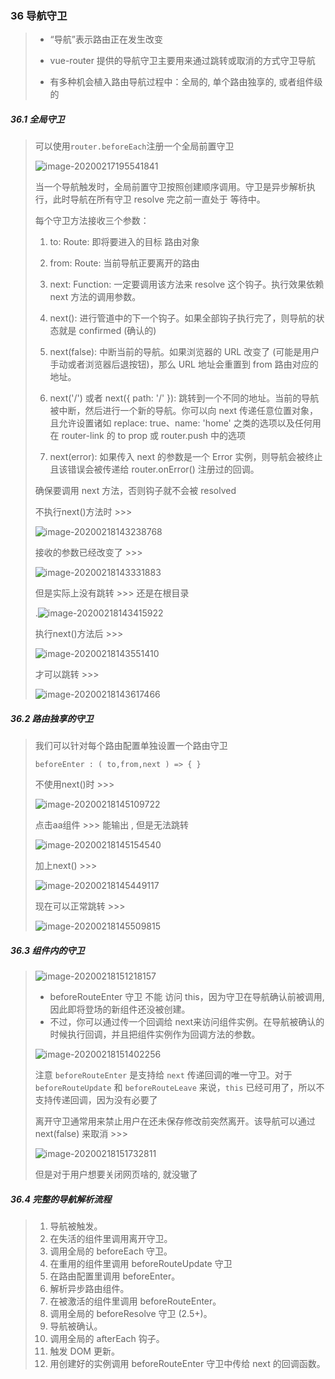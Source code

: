 ### 36 导航守卫

> - “导航”表示路由正在发生改变
>
> - vue-router 提供的导航守卫主要用来通过跳转或取消的方式守卫导航
>
> - 有多种机会植入路由导航过程中：全局的, 单个路由独享的, 或者组件级的
>
>   
>

##### 36.1 全局守卫

> 可以使用`router.beforeEach`注册一个全局前置守卫
>
> ![image-20200217195541841](..\images\image-20200217195541841.png)
>
> 当一个导航触发时，全局前置守卫按照创建顺序调用。守卫是异步解析执行，此时导航在所有守卫 resolve 完之前一直处于 等待中。
>
> 每个守卫方法接收三个参数：
>
> 1. to: Route: 即将要进入的目标 路由对象
> 2. from: Route: 当前导航正要离开的路由
> 3. next: Function: 一定要调用该方法来 resolve 这个钩子。执行效果依赖 next 方法的调用参数。
>
> 1. next(): 进行管道中的下一个钩子。如果全部钩子执行完了，则导航的状态就是 confirmed (确认的)
> 2. next(false): 中断当前的导航。如果浏览器的 URL 改变了 (可能是用户手动或者浏览器后退按钮)，那么 URL 地址会重置到 from 路由对应的地址。
> 3. next('/') 或者 next({ path: '/' }): 跳转到一个不同的地址。当前的导航被中断，然后进行一个新的导航。你可以向 next 传递任意位置对象，且允许设置诸如 replace: true、name: 'home' 之类的选项以及任何用在 router-link 的 to prop 或 router.push 中的选项
> 4. next(error): 如果传入 next 的参数是一个 Error 实例，则导航会被终止且该错误会被传递给 router.onError() 注册过的回调。
>
> 确保要调用 next 方法，否则钩子就不会被 resolved
>
> 不执行next()方法时 >>>
>
> ![image-20200218143238768](..\images\image-20200218143238768.png)
>
> 接收的参数已经改变了 >>>
>
> ![image-20200218143331883](..\images\image-20200218143331883.png)
>
> 但是实际上没有跳转 >>> 还是在根目录
>
> .![image-20200218143415922](..\images\image-20200218143415922.png)
>
> 执行next()方法后 >>>
>
> ![image-20200218143551410](..\images\image-20200218143551410.png)
>
> 才可以跳转 >>>
>
> ![image-20200218143617466](..\images\image-20200218143617466.png)

##### 36.2 路由独享的守卫

> 我们可以针对每个路由配置单独设置一个路由守卫
>
> `beforeEnter : ( to,from,next ) => { }`
>
> 不使用next()时 >>>
>
> ![image-20200218145109722](..\images\image-20200218145109722.png)
>
> 点击aa组件 >>> 能输出 , 但是无法跳转
>
> ![image-20200218145154540](..\images\image-20200218145154540.png)
>
> 加上next() >>>
>
> ![image-20200218145449117](..\images\image-20200218145449117.png)
>
> 现在可以正常跳转 >>>
>
> ![image-20200218145509815](..\images\image-20200218145509815.png)

##### 36.3 组件内的守卫

> ![image-20200218151218157](..\images\image-20200218151218157.png)
>
> - beforeRouteEnter 守卫 不能 访问 this，因为守卫在导航确认前被调用,因此即将登场的新组件还没被创建。
> - 不过，你可以通过传一个回调给 next来访问组件实例。在导航被确认的时候执行回调，并且把组件实例作为回调方法的参数。
>
> ![image-20200218151402256](..\images\image-20200218151402256.png)
>
> 注意 `beforeRouteEnter` 是支持给 `next` 传递回调的唯一守卫。对于 `beforeRouteUpdate` 和 `beforeRouteLeave` 来说，`this` 已经可用了，所以不支持传递回调，因为没有必要了
>
> 离开守卫通常用来禁止用户在还未保存修改前突然离开。该导航可以通过 next(false) 来取消 >>>
>
> ![image-20200218151732811](..\images\image-20200218151732811.png)
>
> 但是对于用户想要关闭网页啥的, 就没辙了

##### 36.4 完整的导航解析流程

> 1. 导航被触发。
> 2. 在失活的组件里调用离开守卫。
> 3. 调用全局的 beforeEach 守卫。
> 4. 在重用的组件里调用 beforeRouteUpdate 守卫 
> 5. 在路由配置里调用 beforeEnter。
> 6. 解析异步路由组件。
> 7. 在被激活的组件里调用 beforeRouteEnter。
> 8. 调用全局的 beforeResolve 守卫 (2.5+)。
> 9. 导航被确认。
> 10. 调用全局的 afterEach 钩子。
> 11. 触发 DOM 更新。
> 12. 用创建好的实例调用 beforeRouteEnter 守卫中传给 next 的回调函数。

